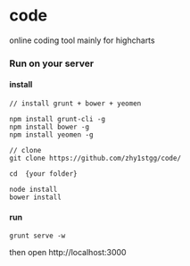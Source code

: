 # code


online coding tool mainly for highcharts


### Run on your server


#### install

```
// install grunt + bower + yeomen 

npm install grunt-cli -g
npm install bower -g
npm install yeomen -g

```

```
// clone 
git clone https://github.com/zhy1stgg/code/

```

```
cd  {your folder}

node install
bower install

```

#### run

```
grunt serve -w
```

then open http://localhost:3000

